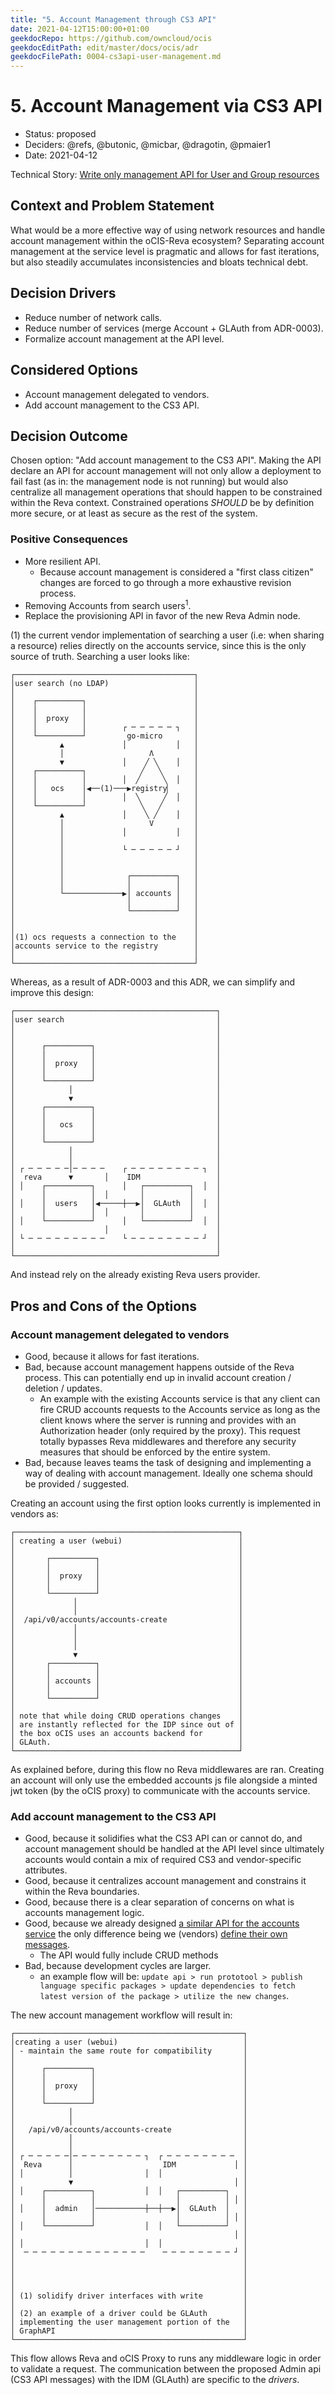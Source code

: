 ```yaml
---
title: "5. Account Management through CS3 API"
date: 2021-04-12T15:00:00+01:00
geekdocRepo: https://github.com/owncloud/ocis
geekdocEditPath: edit/master/docs/ocis/adr
geekdocFilePath: 0004-cs3api-user-management.md
---
```


# 5. Account Management via CS3 API

* Status: proposed
* Deciders: @refs, @butonic, @micbar, @dragotin, @pmaier1
* Date: 2021-04-12

Technical Story: [Write only management API for User and Group resources](https://github.com/cs3org/cs3apis/pull/119)

## Context and Problem Statement

What would be a more effective way of using network resources and handle account management within the oCIS-Reva ecosystem? Separating account management at the service level is pragmatic and allows for fast iterations, but also steadily accumulates inconsistencies and bloats technical debt.

## Decision Drivers

* Reduce number of network calls.
* Reduce number of services (merge Account + GLAuth from ADR-0003).
* Formalize account management at the API level.

## Considered Options

* Account management delegated to vendors.
* Add account management to the CS3 API.

## Decision Outcome

Chosen option: "Add account management to the CS3 API". Making the API declare an API for account management will not only allow a deployment to fail fast (as in: the management node is not running) but would also centralize all management operations that should happen to be constrained within the Reva context. Constrained operations *SHOULD* be by definition more secure, or at least as secure as the rest of the system.

### Positive Consequences

* More resilient API.
  * Because account management is considered a "first class citizen" changes are forced to go through a more exhaustive revision process.
* Removing Accounts from search users<sup>1</sup>.
* Replace the provisioning API in favor of the new Reva Admin node.

(1) the current vendor implementation of searching a user (i.e: when sharing a resource) relies directly on the accounts service, since this is the only source of truth. Searching a user looks like:

```
┌────────────────────────────────────────┐
│user search (no LDAP)                   │
│                                        │
│    ┌──────────┐                        │
│    │          │                        │
│    │  proxy   │                        │
│    │          │        ┌ ─ ─ ─ ─ ─ ┐   │
│    └──────────┘         go-micro       │
│          ▲             │           │   │
│          │                   Λ         │
│          ▼             │    ╱ ╲    │   │
│    ┌──────────┐            ╱   ╲       │
│    │          │        │  ╱     ╲  │   │
│    │   ocs    │◀──(1)───▶registry▏     │
│    │          │        │  ╲     ╱  │   │
│    └──────────┘            ╲   ╱       │
│          ▲             │    ╲ ╱    │   │
│          │                   V         │
│          │             │           │   │
│          │                             │
│          │             └ ─ ─ ─ ─ ─ ┘   │
│          │                             │
│          │                             │
│          │              ┌──────────┐   │
│          │              │          │   │
│          └─────────────▶│ accounts │   │
│                         │          │   │
│                         └──────────┘   │
│                                        │
│                                        │
│(1) ocs requests a connection to the    │
│accounts service to the registry        │
│                                        │
└────────────────────────────────────────┘
```

Whereas, as a result of ADR-0003 and this ADR, we can simplify and improve this design:

```
┌─────────────────────────────────────────────┐
│user search                                  │
│                                             │
│                                             │
│      ┌──────────┐                           │
│      │          │                           │
│      │  proxy   │                           │
│      │          │                           │
│      └──────────┘                           │
│            │                                │
│            ▼                                │
│      ┌──────────┐                           │
│      │          │                           │
│      │   ocs    │                           │
│      │          │                           │
│      └──────────┘                           │
│            │                                │
│            │                                │
│ ┌ ─ ─ ─ ─ ─│─ ─ ─ ─    ┌ ─ ─ ─ ─ ─ ─ ─ ─ ┐  │
│  reva      ▼       │    IDM                 │
│ │    ┌──────────┐      │   ┌──────────┐  │  │
│      │          │  │       │          │     │
│ │    │  users   │◀─────┼──▶│  GLAuth  │  │  │
│      │          │  │       │          │     │
│ │    └──────────┘      │   └──────────┘  │  │
│                    │                        │
│ └ ─ ─ ─ ─ ─ ─ ─ ─ ─    └ ─ ─ ─ ─ ─ ─ ─ ─ ┘  │
│                                             │
└─────────────────────────────────────────────┘
```

And instead rely on the already existing Reva users provider.


## Pros and Cons of the Options

### Account management delegated to vendors

* Good, because it allows for fast iterations.
* Bad, because account management happens outside of the Reva process. This can potentially end up in invalid account creation / deletion / updates.
  * An example with the existing Accounts service is that any client can fire CRUD accounts requests to the Accounts service as long as the client knows where the server is running and provides with an Authorization header (only required by the proxy). This request totally bypasses Reva middlewares and therefore any security measures that should be enforced by the entire system.
* Bad, because leaves teams the task of designing and implementing a way of dealing with account management. Ideally one schema should be provided / suggested.

Creating an account using the first option looks currently is implemented in vendors as:

```
┌──────────────────────────────────────────────────┐
│ creating a user (webui)                          │
│                                                  │
│       ┌──────────┐                               │
│       │          │                               │
│       │  proxy   │                               │
│       │          │                               │
│       └──────────┘                               │
│             │                                    │
│             │                                    │
│  /api/v0/accounts/accounts-create                │
│             │                                    │
│             │                                    │
│             │                                    │
│             ▼                                    │
│       ┌──────────┐                               │
│       │          │                               │
│       │ accounts │                               │
│       │          │                               │
│       └──────────┘                               │
│                                                  │
│ note that while doing CRUD operations changes    │
│ are instantly reflected for the IDP since out of │
│ the box oCIS uses an accounts backend for        │
│ GLAuth.                                          │
└──────────────────────────────────────────────────┘
```

As explained before, during this flow no Reva middlewares are ran. Creating an account will only use the embedded accounts js file alongside a minted jwt token (by the oCIS proxy) to communicate with the accounts service.

### Add account management to the CS3 API

* Good, because it solidifies what the CS3 API can or cannot do, and account management should be handled at the API level since ultimately accounts would contain a mix of required CS3 and vendor-specific attributes.
* Good, because it centralizes account management and constrains it within the Reva boundaries.
* Good, because there is a clear separation of concerns on what is accounts management logic.
* Good, because we already designed [a similar API for the accounts service](https://github.com/owncloud/ocis/blob/master/accounts/pkg/proto/v0/accounts.proto#L42-L85) the only difference being we (vendors) [define their own messages](https://github.com/owncloud/ocis/blob/master/accounts/pkg/proto/v0/accounts.proto#L252-L408).
  * The API would fully include CRUD methods
* Bad, because development cycles are larger.
  * an example flow will be: `update api > run prototool > publish language specific packages > update dependencies to fetch latest version of the package > utilize the new changes`.

The new account management workflow will result in:
```
┌───────────────────────────────────────────────────┐
│creating a user (webui)                            │
│ - maintain the same route for compatibility       │
│                                                   │
│      ┌──────────┐                                 │
│      │          │                                 │
│      │  proxy   │                                 │
│      │          │                                 │
│      └──────────┘                                 │
│            │                                      │
│            │                                      │
│   /api/v0/accounts/accounts-create                │
│            │                                      │
│            │                                      │
│ ┌ ─ ─ ─ ─ ─│─ ─ ─ ─ ─ ─ ─ ─ ┐  ┌ ─ ─ ─ ─ ─ ─ ─ ─  │
│  Reva      │                    IDM             │ │
│ │          │                │  │                  │
│            ▼                                    │ │
│ │    ┌──────────┐           │  │   ┌──────────┐   │
│      │          │                  │          │ │ │
│ │    │  admin   │───────────┼──┼──▶│  GLAuth  │   │
│      │          │                  │          │ │ │
│ │    └──────────┘           │  │   └──────────┘   │
│                                                 │ │
│ │                           │  │                  │
│  ─ ─ ─ ─ ─ ─ ─ ─ ─ ─ ─ ─ ─ ─    ─ ─ ─ ─ ─ ─ ─ ─ ┘ │
│                                                   │
│                                                   │
│                                                   │
│                                                   │
│ (1) solidify driver interfaces with write         │
│                                                   │
│ (2) an example of a driver could be GLAuth        │
│ implementing the user management portion of the   │
│ GraphAPI                                          │
└───────────────────────────────────────────────────┘
```

This flow allows Reva and oCIS Proxy to runs any middleware logic in order to validate a request. The communication between the proposed Admin api (CS3 API messages) with the IDM (GLAuth) are specific to the _drivers_.
